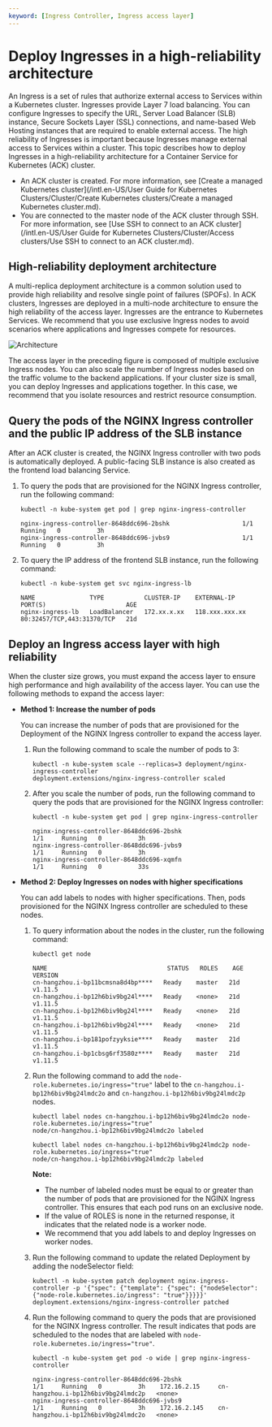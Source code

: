 ```yaml
---
keyword: [Ingress Controller, Ingress access layer]
---
```


# Deploy Ingresses in a high-reliability architecture

An Ingress is a set of rules that authorize external access to Services within a Kubernetes cluster. Ingresses provide Layer 7 load balancing. You can configure Ingresses to specify the URL, Server Load Balancer \(SLB\) instance, Secure Sockets Layer \(SSL\) connections, and name-based Web Hosting instances that are required to enable external access. The high reliability of Ingresses is important because Ingresses manage external access to Services within a cluster. This topic describes how to deploy Ingresses in a high-reliability architecture for a Container Service for Kubernetes \(ACK\) cluster.

-   An ACK cluster is created. For more information, see [Create a managed Kubernetes cluster](/intl.en-US/User Guide for Kubernetes Clusters/Cluster/Create Kubernetes clusters/Create a managed Kubernetes cluster.md).
-   You are connected to the master node of the ACK cluster through SSH. For more information, see [Use SSH to connect to an ACK cluster](/intl.en-US/User Guide for Kubernetes Clusters/Cluster/Access clusters/Use SSH to connect to an ACK cluster.md).

## High-reliability deployment architecture

A multi-replica deployment architecture is a common solution used to provide high reliability and resolve single point of failures \(SPOFs\). In ACK clusters, Ingresses are deployed in a multi-node architecture to ensure the high reliability of the access layer. Ingresses are the entrance to Kubernetes Services. We recommend that you use exclusive Ingress nodes to avoid scenarios where applications and Ingresses compete for resources.

![Architecture](https://static-aliyun-doc.oss-accelerate.aliyuncs.com/assets/img/en-US/5545359951/p10101.png)

The access layer in the preceding figure is composed of multiple exclusive Ingress nodes. You can also scale the number of Ingress nodes based on the traffic volume to the backend applications. If your cluster size is small, you can deploy Ingresses and applications together. In this case, we recommend that you isolate resources and restrict resource consumption.

## Query the pods of the NGINX Ingress controller and the public IP address of the SLB instance

After an ACK cluster is created, the NGINX Ingress controller with two pods is automatically deployed. A public-facing SLB instance is also created as the frontend load balancing Service.

1.  To query the pods that are provisioned for the NGINX Ingress controller, run the following command:

    ```
    kubectl -n kube-system get pod | grep nginx-ingress-controller
    ```

    ```
    nginx-ingress-controller-8648ddc696-2bshk                    1/1     Running   0          3h
    nginx-ingress-controller-8648ddc696-jvbs9                    1/1     Running   0          3h
    ```

2.  To query the IP address of the frontend SLB instance, run the following command:

    ```
    kubectl -n kube-system get svc nginx-ingress-lb
    ```

    ```
    NAME               TYPE           CLUSTER-IP    EXTERNAL-IP      PORT(S)                      AGE
    nginx-ingress-lb   LoadBalancer   172.xx.x.xx   118.xxx.xxx.xx   80:32457/TCP,443:31370/TCP   21d
    ```


## Deploy an Ingress access layer with high reliability

When the cluster size grows, you must expand the access layer to ensure high performance and high availability of the access layer. You can use the following methods to expand the access layer:

-   **Method 1: Increase the number of pods**

    You can increase the number of pods that are provisioned for the Deployment of the NGINX Ingress controller to expand the access layer.

    1.  Run the following command to scale the number of pods to 3:

        ```
        kubectl -n kube-system scale --replicas=3 deployment/nginx-ingress-controller
        deployment.extensions/nginx-ingress-controller scaled
        ```

    2.  After you scale the number of pods, run the following command to query the pods that are provisioned for the NGINX Ingress controller:

        ```
        kubectl -n kube-system get pod | grep nginx-ingress-controller
        ```

        ```
        nginx-ingress-controller-8648ddc696-2bshk                    1/1     Running   0          3h
        nginx-ingress-controller-8648ddc696-jvbs9                    1/1     Running   0          3h
        nginx-ingress-controller-8648ddc696-xqmfn                    1/1     Running   0          33s
        ```

-   **Method 2: Deploy Ingresses on nodes with higher specifications**

    You can add labels to nodes with higher specifications. Then, pods provisioned for the NGINX Ingress controller are scheduled to these nodes.

    1.  To query information about the nodes in the cluster, run the following command:

        ```
        kubectl get node
        ```

        ```
        NAME                                 STATUS   ROLES    AGE   VERSION
        cn-hangzhou.i-bp11bcmsna8d4bp****   Ready    master   21d   v1.11.5
        cn-hangzhou.i-bp12h6biv9bg24l****   Ready    <none>   21d   v1.11.5
        cn-hangzhou.i-bp12h6biv9bg24l****   Ready    <none>   21d   v1.11.5
        cn-hangzhou.i-bp12h6biv9bg24l****   Ready    <none>   21d   v1.11.5
        cn-hangzhou.i-bp181pofzyyksie****   Ready    master   21d   v1.11.5
        cn-hangzhou.i-bp1cbsg6rf3580z****   Ready    master   21d   v1.11.5
        ```

    2.  Run the following command to add the `node-role.kubernetes.io/ingress="true"` label to the `cn-hangzhou.i-bp12h6biv9bg24lmdc2o` and `cn-hangzhou.i-bp12h6biv9bg24lmdc2p` nodes.

        ```
        kubectl label nodes cn-hangzhou.i-bp12h6biv9bg24lmdc2o node-role.kubernetes.io/ingress="true"
        node/cn-hangzhou.i-bp12h6biv9bg24lmdc2o labeled
        ```

        ```
        kubectl label nodes cn-hangzhou.i-bp12h6biv9bg24lmdc2p node-role.kubernetes.io/ingress="true"
        node/cn-hangzhou.i-bp12h6biv9bg24lmdc2p labeled
        ```

        **Note:**

        -   The number of labeled nodes must be equal to or greater than the number of pods that are provisioned for the NGINX Ingress controller. This ensures that each pod runs on an exclusive node.
        -   If the value of ROLES is none in the returned response, it indicates that the related node is a worker node.
        -   We recommend that you add labels to and deploy Ingresses on worker nodes.
    3.  Run the following command to update the related Deployment by adding the nodeSelector field:

        ```
        kubectl -n kube-system patch deployment nginx-ingress-controller -p '{"spec": {"template": {"spec": {"nodeSelector": {"node-role.kubernetes.io/ingress": "true"}}}}}'
        deployment.extensions/nginx-ingress-controller patched
        ```

    4.  Run the following command to query the pods that are provisioned for the NGINX Ingress controller. The result indicates that pods are scheduled to the nodes that are labeled with `node-role.kubernetes.io/ingress="true"`.

        ```
        kubectl -n kube-system get pod -o wide | grep nginx-ingress-controller
        ```

        ```
        nginx-ingress-controller-8648ddc696-2bshk                    1/1     Running   0          3h    172.16.2.15     cn-hangzhou.i-bp12h6biv9bg24lmdc2p   <none>
        nginx-ingress-controller-8648ddc696-jvbs9                    1/1     Running   0          3h    172.16.2.145    cn-hangzhou.i-bp12h6biv9bg24lmdc2o   <none>
        ```


